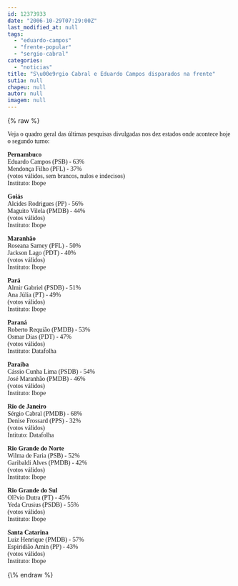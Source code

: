 ```yaml
---
id: 12373933
date: "2006-10-29T07:29:00Z"
last_modified_at: null
tags:
  - "eduardo-campos"
  - "frente-popular"
  - "sergio-cabral"
categories:
  - "noticias"
title: "S\u00e9rgio Cabral e Eduardo Campos disparados na frente"
sutia: null
chapeu: null
autor: null
imagem: null
---
```

{\% raw %}
<p><P><FONT face=Verdana>Veja o quadro geral das últimas pesquisas divulgadas nos dez estados onde acontece hoje o segundo turno:</FONT></P></p>
<p><P><FONT face=Verdana><STRONG>Pernambuco</STRONG><BR>Eduardo Campos (PSB) - 63% <BR>Mendonça Filho (PFL) - 37%<BR>(votos válidos, sem brancos, nulos e indecisos)<BR>Instituto: Ibope</FONT></P></p>
<p><P><FONT face=Verdana><STRONG>Goiás<BR></STRONG>Alcides Rodrigues (PP) - 56% <BR>Maguito Vilela (PMDB) - 44%<BR>(votos válidos)<BR>Instituto: Ibope</FONT></P></p>
<p><P><FONT face=Verdana><STRONG>Maranhão<BR></STRONG>Roseana Sarney (PFL) - 50% <BR>Jackson Lago (PDT) - 40%<BR>(votos válidos)<BR>Instituto: Ibope</FONT></P></p>
<p><P><FONT face=Verdana><STRONG>Pará<BR></STRONG>Almir Gabriel (PSDB) - 51% <BR>Ana Júlia (PT) - 49%<BR>(votos válidos) <BR>Instituto: Ibope</FONT></P></p>
<p><P><FONT face=Verdana><STRONG>Paraná<BR></STRONG>Roberto Requião (PMDB) - 53% <BR>Osmar Dias (PDT) - 47%<BR>(votos válidos)<BR>Instituto: Datafolha</FONT></P></p>
<p><P><FONT face=Verdana><STRONG>Paraiba<BR></STRONG>Cássio Cunha Lima (PSDB) - 54% <BR>José Maranhão (PMDB) - 46%<BR>(votos válidos)<BR>Instituto: Ibope</FONT></P></p>
<p><P><FONT face=Verdana><STRONG>Rio de Janeiro<BR></STRONG>Sérgio Cabral (PMDB) - 68%<BR>Denise Frossard (PPS) - 32%<BR>(votos válidos)<BR>Intituto: Datafolha</FONT></P></p>
<p><P><FONT face=Verdana><STRONG>Rio Grande do Norte<BR></STRONG>Wilma de Faria (PSB) - 52% <BR>Garibaldi Alves (PMDB) - 42%<BR>(votos válidos)<BR>Instituto: Ibope</FONT></P></p>
<p><P><FONT face=Verdana><STRONG>Rio Grande do Sul<BR></STRONG>Ol?vio Dutra (PT) - 45%<BR>Yeda Crusius (PSDB) - 55%<BR>(votos válidos)<BR>Instituto: Ibope</FONT></P></p>
<p><P><FONT face=Verdana><STRONG>Santa Catarina<BR></STRONG>Luiz Henrique (PMDB) - 57%<BR>Espiridião Amin (PP) - 43%<BR>(votos válidos)<BR>Instituto: Ibope </FONT></P> </p>
{\% endraw %}